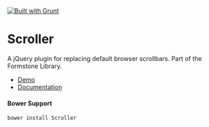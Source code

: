 <a href="http://gruntjs.com" target="_blank"><img src="https://cdn.gruntjs.com/builtwith.png" alt="Built with Grunt"></a> 
# Scroller 

A jQuery plugin for replacing default browser scrollbars. Part of the Formstone Library. 

- [Demo](http://formstone.it/components/Scroller/demo/index.html) 
- [Documentation](http://formstone.it/scroller/) 

#### Bower Support 
`bower install Scroller` 